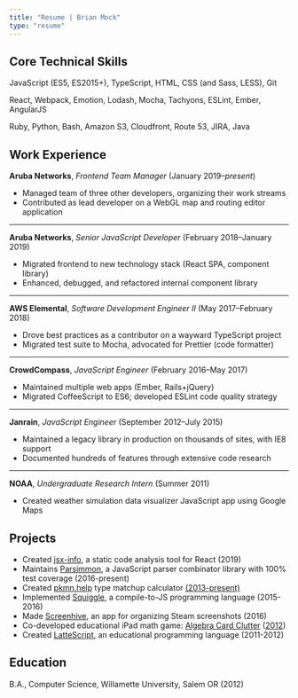 ```yaml
---
title: "Resume | Brian Mock"
type: "resume"
---
```


## Core Technical Skills

JavaScript (ES5, ES2015+), TypeScript, HTML, CSS (and Sass, LESS), Git

React, Webpack, Emotion, Lodash, Mocha, Tachyons, ESLint, Ember, AngularJS

Ruby, Python, Bash, Amazon S3, Cloudfront, Route 53, JIRA, Java

## Work Experience

**Aruba Networks**, _Frontend Team Manager_ (January 2019&ndash;_present_)

- Managed team of three other developers, organizing their work streams
- Contributed as lead developer on a WebGL map and routing editor application

---

**Aruba Networks**, _Senior JavaScript Developer_ (February 2018&ndash;January 2019)

- Migrated frontend to new technology stack (React SPA, component library)
- Enhanced, debugged, and refactored internal component library

---

**AWS Elemental**, _Software Development Engineer II_ (May 2017&ndash;February 2018)

- Drove best practices as a contributor on a wayward TypeScript project
- Migrated test suite to Mocha, advocated for Prettier (code formatter)

---

**CrowdCompass**, _JavaScript Engineer_ (February 2016&ndash;May 2017)

- Maintained multiple web apps (Ember, Rails+jQuery)
- Migrated CoffeeScript to ES6; developed ESLint code quality strategy

---

**Janrain**, _JavaScript Engineer_ (September 2012&ndash;July 2015)

- Maintained a legacy library in production on thousands of sites, with IE8 support
- Documented hundreds of features through extensive code research

---

**NOAA**, _Undergraduate Research Intern_ (Summer 2011)

- Created weather simulation data visualizer JavaScript app using Google Maps

## Projects

- Created [jsx-info](https://github.com/wavebeem/jsx-info), a static code analysis tool for React (2019)
- Maintains [Parsimmon](https://github.com/jneen/parsimmon/), a JavaScript parser combinator library with 100% test coverage (2016-present)
- Created [pkmn.help](https://pkmn.help) type matchup calculator [(2013-present)](https://github.com/wavebeem/pkmn-type-calc)
- Implemented [Squiggle](http://squiggle-lang.org/), a compile-to-JS programming language (2015-2016)
- Made [Screenhive](https://github.com/wavebeem/screenhive), an app for organizing Steam screenshots (2016)
- Co-developed educational iPad math game: [Algebra Card Clutter](https://www.usatoday.com/story/tech/2013/01/21/algebra-apps-help-kids/1852187/) ([2012](http://ipadapptivities.blogspot.com/2012/08/algebra-card-clutter.html))
- Created [LatteScript](https://lattescript.netlify.com), an educational programming language (2011-2012)

<!-- - Designed and implemented a new tab bar style for [iTerm](http://iterm2.com/) [(2014)](https://github.com/gnachman/iTerm2/pull/185) -->

<!-- https://apps.apple.com/us/app/algebra-card-clutter/id549330499 -->

## Education

B.A., Computer Science, Willamette University, Salem OR (2012)
